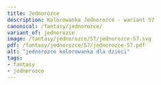```yaml
---
title: Jednorozce
description: Kolorowanka Jednorozce - wariant 57
canonical: /fantasy/jednorozce/
variant_of: jednorozce
image: /fantasy/jednorozce/57/jednorozce-57.svg
pdf: /fantasy/jednorozce/57/jednorozce-57.pdf
alt: "jednorozce kolorowanka dla dzieci"
tags:
- fantasy
- jednorozce
---
```

